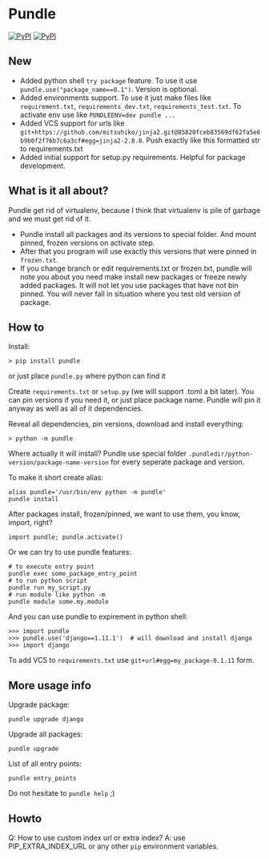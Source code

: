 Pundle
======

[![PyPI](https://img.shields.io/pypi/v/pundle.svg?style=flat-square)](https://pypi.python.org/pypi/pundle)
[![PyPI](https://img.shields.io/pypi/l/pundle.svg?style=flat-square)](https://pypi.python.org/pypi/pundle)

New
---

- Added python shell `try package` feature. To use it use `pundle.use("package_name==0.1")`. Version is optional.
- Added environments support. To use it just make files like `requirement.txt`, `requirements_dev.txt`, `requirements_test.txt`.
  To activate env use like `PUNDLEENV=dev pundle ...`
- Added VCS support for urls like `git+https://github.com/mitsuhiko/jinja2.git@85820fceb83569df62fa5e6b9b0f2f76b7c6a3cf#egg=jinja2-2.8.0`. Push exactly like this formatted str to requirements.txt
- Added initial support for setup.py requirements. Helpful for package development.


What is it all about?
---------------------

Pundle get rid of virtualenv, because I think that virtualenv is pile of garbage
and we must get rid of it.

* Pundle install all packages and its versions to special folder. And mount pinned, frozen
versions on activate step.
* After that you program will use exactly this versions that were pinned in `frozen.txt`.
* If you change branch or edit requirements.txt or frozen.txt, pundle will note you about
you need make install new packages or freeze newly added packages. It will not let you
use packages that have not bin pinned. You will never fall in situation where you test
old version of package.


How to
------

Install:

	> pip install pundle

or just place `pundle.py` where python can find it

Create `requirements.txt` or `setup.py` (we will support .toml a bit later).
You can pin versions if you need it, or just place package name. Pundle will
pin it anyway as well as all of it dependencies.

Reveal all dependencies, pin versions, download and install everything:

	> python -m pundle

Where actually it will install? Pundle use special folder `.pundledir/python-version/package-name-version`
for every seperate package and version.

To make it short create alias:

	alias pundle='/usr/bin/env python -m pundle'
	pundle install

After packages install, frozen/pinned, we want to use them, you know, import, right?

	import pundle; pundle.activate()

Or we can try to use pundle features:

	# to execute entry point
	pundle exec some_package_entry_point
	# to run python script
	pundle run my_script.py
	# run module like python -m
	pundle module some.my.module

And you can use pundle to expirement in python shell:

	>>> import pundle
	>>> pundle.use('django==1.11.1')  # will download and install django
	>>> import django

To add VCS to `requirements.txt` use `git+url#egg=my_package-0.1.11` form.


More usage info
---------------

Upgrade package:

	pundle upgrade django

Upgrade all packages:

	pundle upgrade

List of all entry points:

	pundle entry_points


Do not hesitate to `pundle help` ;)


Howto
-----

Q: How to use custom index url or extra index?
A: use PIP_EXTRA_INDEX_URL or any other `pip` environment variables.
